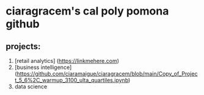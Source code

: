 # ciaragracem's cal poly pomona github

## projects:
1) [retail analytics] (https://linkmehere.com)
2) [business intelligence] (https://github.com/ciaramaigue/ciaragracem/blob/main/Copy_of_Project_5_6%2C_warmup_3100_ulta_quartiles.ipynb)
3) data science
